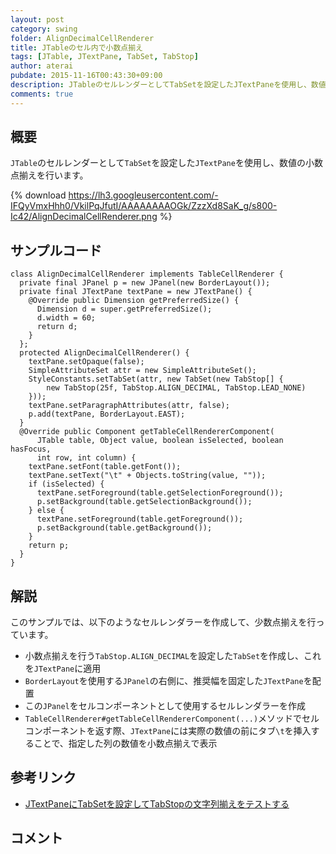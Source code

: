 ```yaml
---
layout: post
category: swing
folder: AlignDecimalCellRenderer
title: JTableのセル内で小数点揃え
tags: [JTable, JTextPane, TabSet, TabStop]
author: aterai
pubdate: 2015-11-16T00:43:30+09:00
description: JTableのセルレンダーとしてTabSetを設定したJTextPaneを使用し、数値の小数点揃えを行います。
comments: true
---
```

## 概要
`JTable`のセルレンダーとして`TabSet`を設定した`JTextPane`を使用し、数値の小数点揃えを行います。

{% download https://lh3.googleusercontent.com/-IFQyVmxHhh0/VkilPqJfutI/AAAAAAAAOGk/ZzzXd8SaK_g/s800-Ic42/AlignDecimalCellRenderer.png %}

## サンプルコード
<pre class="prettyprint"><code>class AlignDecimalCellRenderer implements TableCellRenderer {
  private final JPanel p = new JPanel(new BorderLayout());
  private final JTextPane textPane = new JTextPane() {
    @Override public Dimension getPreferredSize() {
      Dimension d = super.getPreferredSize();
      d.width = 60;
      return d;
    }
  };
  protected AlignDecimalCellRenderer() {
    textPane.setOpaque(false);
    SimpleAttributeSet attr = new SimpleAttributeSet();
    StyleConstants.setTabSet(attr, new TabSet(new TabStop[] {
        new TabStop(25f, TabStop.ALIGN_DECIMAL, TabStop.LEAD_NONE)
    }));
    textPane.setParagraphAttributes(attr, false);
    p.add(textPane, BorderLayout.EAST);
  }
  @Override public Component getTableCellRendererComponent(
      JTable table, Object value, boolean isSelected, boolean hasFocus,
      int row, int column) {
    textPane.setFont(table.getFont());
    textPane.setText("\t" + Objects.toString(value, ""));
    if (isSelected) {
      textPane.setForeground(table.getSelectionForeground());
      p.setBackground(table.getSelectionBackground());
    } else {
      textPane.setForeground(table.getForeground());
      p.setBackground(table.getBackground());
    }
    return p;
  }
}
</code></pre>

## 解説
このサンプルでは、以下のようなセルレンダラーを作成して、少数点揃えを行っています。

- 小数点揃えを行う`TabStop.ALIGN_DECIMAL`を設定した`TabSet`を作成し、これを`JTextPane`に適用
- `BorderLayout`を使用する`JPanel`の右側に、推奨幅を固定した`JTextPane`を配置
- この`JPanel`をセルコンポーネントとして使用するセルレンダラーを作成
- `TableCellRenderer#getTableCellRendererComponent(...)`メソッドでセルコンポーネントを返す際、`JTextPane`には実際の数値の前にタブ`\t`を挿入することで、指定した列の数値を小数点揃えで表示

<!-- dummy comment line for breaking list -->

## 参考リンク
- [JTextPaneにTabSetを設定してTabStopの文字列揃えをテストする](http://ateraimemo.com/Swing/TabSet.html)

<!-- dummy comment line for breaking list -->

## コメント
